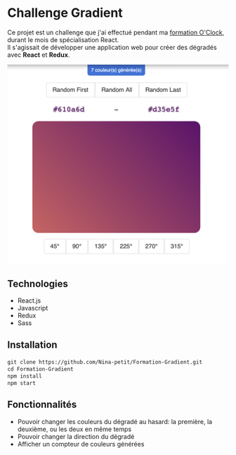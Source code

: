 # Challenge Gradient

Ce projet est un challenge que j'ai effectué pendant ma [formation O'Clock](https://oclock.io/formations/developpeur-web-fullstack-javascript), durant le mois de spécialisation React.\
Il s'agissait de développer une application web pour créer des dégradés avec **React** et **Redux**.

![Capture d'écran du projet](screenshot.png)

## Technologies

- React.js
- Javascript
- Redux
- Sass

## Installation

```
git clone https://github.com/Nina-petit/Formation-Gradient.git
cd Formation-Gradient
npm install
npm start
```

## Fonctionnalités

- Pouvoir changer les couleurs du dégradé au hasard: la première, la deuxième, ou les deux en même temps
- Pouvoir changer la direction du dégradé
- Afficher un compteur de couleurs générées
